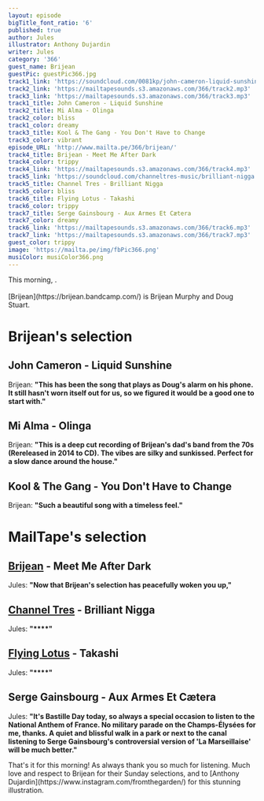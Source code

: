 ```yaml
---
layout: episode
bigTitle_font_ratio: '6'
published: true
author: Jules
illustrator: Anthony Dujardin
writer: Jules
category: '366'
guest_name: Brijean
guestPic: guestPic366.jpg
track1_link: 'https://soundcloud.com/0081kp/john-cameron-liquid-sunshine-kpm-music-1973'
track2_link: 'https://mailtapesounds.s3.amazonaws.com/366/track2.mp3'
track3_link: 'https://mailtapesounds.s3.amazonaws.com/366/track3.mp3'
track1_title: John Cameron - Liquid Sunshine
track2_title: Mi Alma - Olinga
track2_color: bliss
track1_color: dreamy
track3_title: Kool & The Gang - You Don't Have to Change
track3_color: vibrant
episode_URL: 'http://www.mailta.pe/366/brijean/'
track4_title: Brijean - Meet Me After Dark
track4_color: trippy
track4_link: 'https://mailtapesounds.s3.amazonaws.com/366/track4.mp3'
track5_link: 'https://soundcloud.com/channeltres-music/brilliant-nigga'
track5_title: Channel Tres - Brilliant Nigga
track5_color: bliss
track6_title: Flying Lotus - Takashi
track6_color: trippy
track7_title: Serge Gainsbourg - Aux Armes Et Cætera
track7_color: dreamy
track6_link: 'https://mailtapesounds.s3.amazonaws.com/366/track6.mp3'
track7_link: 'https://mailtapesounds.s3.amazonaws.com/366/track7.mp3'
guest_color: trippy
image: 'https://mailta.pe/img/fbPic366.png'
musiColor: musiColor366.png
---
```

<p id="introduction"> This morning, .
<br><br>
[Brijean](https://brijean.bandcamp.com/) is Brijean Murphy and Doug Stuart.
</p>


# Brijean's selection



## John Cameron - Liquid Sunshine
Brijean: **"**This has been the song that plays as Doug's alarm on his phone. It still hasn't worn itself out for us, so we figured it would be a good one to start with.**"**

## Mi Alma - Olinga
Brijean: **"**This is a deep cut recording of Brijean's dad's band from the 70s (Rereleased in 2014 to CD). The vibes are silky and sunkissed. Perfect for a slow dance around the house.**"**

## Kool & The Gang - You Don't Have to Change
Brijean: **"**Such a beautiful song with a timeless feel.**"**


# MailTape's selection

## [Brijean](https://brijean.bandcamp.com/) - Meet Me After Dark
Jules: **"**Now that Brijean's selection has peacefully woken you up,**"**

## [Channel Tres](https://channeltres.bandcamp.com/) - Brilliant Nigga
Jules: **"****"**

## [Flying Lotus](http://flying-lotus.com/) - Takashi
Jules: **"****"**

## Serge Gainsbourg - Aux Armes Et Cætera
Jules: **"**It's Bastille Day today, so always a special occasion to listen to the National Anthem of France. No military parade on the Champs-Élysées for me, thanks. A quiet and blissful walk in a park or next to the canal listening to Serge Gainsbourg's controversial version of 'La Marseillaise' will be much better.**"**


<p id="outroduction">That's it for this morning! As always thank you so much for listening. Much love and respect to Brijean for their Sunday selections, and to [Anthony Dujardin](https://www.instagram.com/fromthegarden/) for this stunning illustration. </p>
